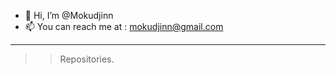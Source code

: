 - 👋 Hi, I’m @Mokudjinn
- 📫 You can reach me at : mokudjinn@gmail.com
-----------------------------------------------
>> Repositories.

<!---
Mokudjinn/Mokudjinn is a ✨ special ✨ repository because its `README.md` (this file) appears on your GitHub profile.
You can click the Preview link to take a look at your changes.
--->
